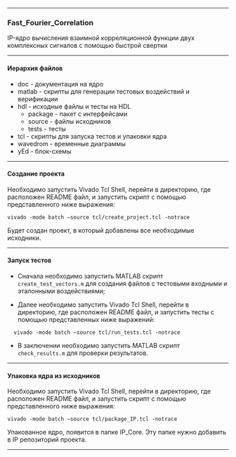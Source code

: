 ------

### Fast_Fourier_Correlation

IP-ядро вычисления взаимной корреляционной функции двух комплексных сигналов с помощью быстрой свертки

------

#### Иерархия файлов

- doc - документация на ядро
- matlab - скрипты для генерации тестовых воздействий и верификации
- hdl - исходные файлы и тесты на HDL
  - package - пакет с интерфейсами
  - source - файлы исходников
  - tests - тесты
- tcl - скрипты для запуска тестов и упаковки ядра
- wavedrom - временные диаграммы
- yEd - блок-схемы

------

#### Создание проекта

Необходимо запустить Vivado Tcl Shell, перейти в директорию, где расположен README файл, и запустить скрипт с помощью представленного ниже выражения:

```
vivado -mode batch –source tcl/create_project.tcl -notrace
```

Будет создан проект, в который добавлены все необходимые исходники.

------

#### Запуск тестов
- Сначала необходимо запустить MATLAB скрипт `create_test_vectors.m` для создания файлов с тестовыми входными и эталонными воздействиями;

- Далее необходимо запустить Vivado Tcl Shell, перейти в директорию, где расположен README файл, и запустить тесты с помощью представленных ниже выражений:
```
  vivado -mode batch –source tcl/run_tests.tcl -notrace
```
- В заключении необходимо запустить MATLAB скрипт `check_results.m`  для проверки результатов.

------

#### Упаковка ядра из исходников

Необходимо запустить Vivado Tcl Shell, перейти в директорию, где расположен README файл, и запустить скрипт с помощью представленного ниже выражения:

```
vivado -mode batch –source tcl/package_IP.tcl -notrace
```

Упакованное ядро, появится в папке IP_Core.  Эту папке нужно добавить в IP репозиторий проекта.

------

